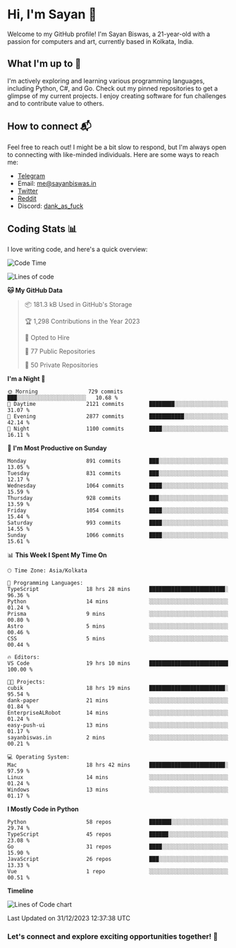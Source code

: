 # Hi, I'm Sayan 👋

Welcome to my GitHub profile! I'm Sayan Biswas, a 21-year-old with a passion for computers and art, currently based in Kolkata, India.

## What I'm up to 🚀

I'm actively exploring and learning various programming languages, including Python, C#, and Go. Check out my pinned repositories to get a glimpse of my current projects. I enjoy creating software for fun challenges and to contribute value to others.

## How to connect 📬

Feel free to reach out! I might be a bit slow to respond, but I'm always open to connecting with like-minded individuals. Here are some ways to reach me:

- [Telegram](https://t.me/dank_as_fuck)
- Email: [me@sayanbiswas.in](mailto:me@sayanbiswas.in)
- [Twitter](https://twitter.com/TheDankDel)
- [Reddit](https://www.reddit.com/user/dank_as_fuck_/)
- Discord: [dank_as_fuck](https://discordapp.com/users/506536929152466945)

## Coding Stats 📊

I love writing code, and here's a quick overview:

<!--START_SECTION:waka-->
![Code Time](http://img.shields.io/badge/Code%20Time-1%2C366%20hrs%2050%20mins-blue)

![Lines of code](https://img.shields.io/badge/From%20Hello%20World%20I%27ve%20Written-6.6%20million%20lines%20of%20code-blue)

**🐱 My GitHub Data** 

> 📦 181.3 kB Used in GitHub's Storage 
 > 
> 🏆 1,298 Contributions in the Year 2023
 > 
> 💼 Opted to Hire
 > 
> 📜 77 Public Repositories 
 > 
> 🔑 50 Private Repositories 
 > 
**I'm a Night 🦉** 

```text
🌞 Morning                729 commits         ███░░░░░░░░░░░░░░░░░░░░░░   10.68 % 
🌆 Daytime                2121 commits        ████████░░░░░░░░░░░░░░░░░   31.07 % 
🌃 Evening                2877 commits        ███████████░░░░░░░░░░░░░░   42.14 % 
🌙 Night                  1100 commits        ████░░░░░░░░░░░░░░░░░░░░░   16.11 % 
```
📅 **I'm Most Productive on Sunday** 

```text
Monday                   891 commits         ███░░░░░░░░░░░░░░░░░░░░░░   13.05 % 
Tuesday                  831 commits         ███░░░░░░░░░░░░░░░░░░░░░░   12.17 % 
Wednesday                1064 commits        ████░░░░░░░░░░░░░░░░░░░░░   15.59 % 
Thursday                 928 commits         ███░░░░░░░░░░░░░░░░░░░░░░   13.59 % 
Friday                   1054 commits        ████░░░░░░░░░░░░░░░░░░░░░   15.44 % 
Saturday                 993 commits         ████░░░░░░░░░░░░░░░░░░░░░   14.55 % 
Sunday                   1066 commits        ████░░░░░░░░░░░░░░░░░░░░░   15.61 % 
```


📊 **This Week I Spent My Time On** 

```text
🕑︎ Time Zone: Asia/Kolkata

💬 Programming Languages: 
TypeScript               18 hrs 28 mins      ████████████████████████░   96.36 % 
Python                   14 mins             ░░░░░░░░░░░░░░░░░░░░░░░░░   01.24 % 
Prisma                   9 mins              ░░░░░░░░░░░░░░░░░░░░░░░░░   00.80 % 
Astro                    5 mins              ░░░░░░░░░░░░░░░░░░░░░░░░░   00.46 % 
CSS                      5 mins              ░░░░░░░░░░░░░░░░░░░░░░░░░   00.44 % 

🔥 Editors: 
VS Code                  19 hrs 10 mins      █████████████████████████   100.00 % 

🐱‍💻 Projects: 
cubik                    18 hrs 19 mins      ████████████████████████░   95.54 % 
dank-paper               21 mins             ░░░░░░░░░░░░░░░░░░░░░░░░░   01.84 % 
EnterpriseALRobot        14 mins             ░░░░░░░░░░░░░░░░░░░░░░░░░   01.24 % 
easy-push-ui             13 mins             ░░░░░░░░░░░░░░░░░░░░░░░░░   01.17 % 
sayanbiswas.in           2 mins              ░░░░░░░░░░░░░░░░░░░░░░░░░   00.21 % 

💻 Operating System: 
Mac                      18 hrs 42 mins      ████████████████████████░   97.59 % 
Linux                    14 mins             ░░░░░░░░░░░░░░░░░░░░░░░░░   01.24 % 
Windows                  13 mins             ░░░░░░░░░░░░░░░░░░░░░░░░░   01.17 % 
```

**I Mostly Code in Python** 

```text
Python                   58 repos            ███████░░░░░░░░░░░░░░░░░░   29.74 % 
TypeScript               45 repos            ██████░░░░░░░░░░░░░░░░░░░   23.08 % 
Go                       31 repos            ████░░░░░░░░░░░░░░░░░░░░░   15.90 % 
JavaScript               26 repos            ███░░░░░░░░░░░░░░░░░░░░░░   13.33 % 
Vue                      1 repo              ░░░░░░░░░░░░░░░░░░░░░░░░░   00.51 % 
```



**Timeline**

![Lines of Code chart](https://raw.githubusercontent.com/Dank-del/Dank-del/main/assets/bar_graph.png)


 Last Updated on 31/12/2023 12:37:38 UTC
<!--END_SECTION:waka-->

### Let's connect and explore exciting opportunities together! 🚀
